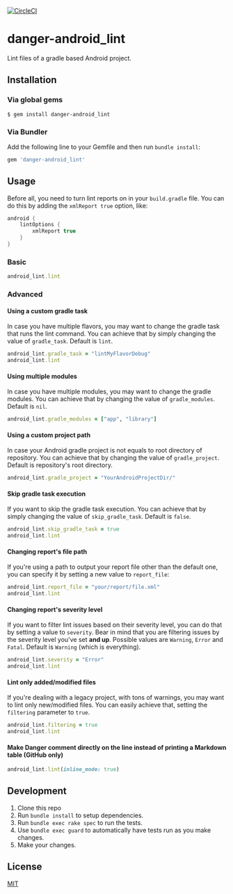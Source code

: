 [![CircleCI](https://circleci.com/gh/loadsmart/danger-android_lint.svg?style=svg)](https://circleci.com/gh/loadsmart/danger-android_lint)

# danger-android_lint

Lint files of a gradle based Android project.

## Installation

### Via global gems

```
$ gem install danger-android_lint
```

### Via Bundler

Add the following line to your Gemfile and then run `bundle install`:

```rb
gem 'danger-android_lint'
```

## Usage

Before all, you need to turn lint reports on in your `build.gradle` file. You can do this by adding the `xmlReport true` option, like:

```gradle
android {
    lintOptions {
        xmlReport true
    }
}
```

### Basic

```rb
android_lint.lint
```

### Advanced

#### Using a custom gradle task

In case you have multiple flavors, you may want to change the gradle task that runs the lint command. You can achieve that by simply changing the value of `gradle_task`. Default is `lint`.

```rb
android_lint.gradle_task = "lintMyFlavorDebug"
android_lint.lint
```

#### Using multiple modules

In case you have multiple modules, you may want to change the gradle modules. You can achieve that by changing the value of `gradle_modules`. Default is `nil`.

```rb
android_lint.gradle_modules = ["app", "library"]
```

#### Using a custom project path

In case your Android gradle project is not equals to root directory of repository. You can achieve that by changing the value of `gradle_project`. Default is repository's root directory.

```rb
android_lint.gradle_project = "YourAndroidProjectDir/"
```

#### Skip gradle task execution

If you want to skip the gradle task execution. You can achieve that by simply changing the value of `skip_gradle_task`. Default is `false`.

```rb
android_lint.skip_gradle_task = true
android_lint.lint
```

#### Changing report's file path

If you're using a path to output your report file other than the default one, you can specify it by setting a new value to `report_file`:

```rb
android_lint.report_file = "your/report/file.xml"
android_lint.lint
```

#### Changing report's severity level

If you want to filter lint issues based on their severity level, you can do that by setting a value to `severity`. Bear in mind that you are filtering issues by the severity level you've set **and up**. Possible values are `Warning`, `Error` and `Fatal`. Default is `Warning` (which is everything).

```rb
android_lint.severity = "Error"
android_lint.lint
```

#### Lint only added/modified files

If you're dealing with a legacy project, with tons of warnings, you may want to lint only new/modified files. You can easily achieve that, setting the `filtering` parameter to `true`.

```rb
android_lint.filtering = true
android_lint.lint
```

#### Make Danger comment directly on the line instead of printing a Markdown table (GitHub only)

```rb
android_lint.lint(inline_mode: true)
```

## Development

1. Clone this repo
2. Run `bundle install` to setup dependencies.
3. Run `bundle exec rake spec` to run the tests.
4. Use `bundle exec guard` to automatically have tests run as you make changes.
5. Make your changes.

## License

[MIT](https://raw.githubusercontent.com/loadsmart/danger-android_lint/master/LICENSE.txt)
